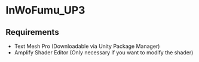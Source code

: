 # InWoFumu_UP3

## Requirements

- Text Mesh Pro (Downloadable via Unity Package Manager)
- Amplify Shader Editor (Only necessary if you want to modify the shader)